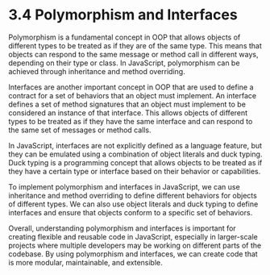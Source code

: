 # 3.4 Polymorphism and Interfaces

Polymorphism is a fundamental concept in OOP that allows objects of different types to be treated as if they are of the same type. This means that objects can respond to the same message or method call in different ways, depending on their type or class. In JavaScript, polymorphism can be achieved through inheritance and method overriding.

Interfaces are another important concept in OOP that are used to define a contract for a set of behaviors that an object must implement. An interface defines a set of method signatures that an object must implement to be considered an instance of that interface. This allows objects of different types to be treated as if they have the same interface and can respond to the same set of messages or method calls.

In JavaScript, interfaces are not explicitly defined as a language feature, but they can be emulated using a combination of object literals and duck typing. Duck typing is a programming concept that allows objects to be treated as if they have a certain type or interface based on their behavior or capabilities.

To implement polymorphism and interfaces in JavaScript, we can use inheritance and method overriding to define different behaviors for objects of different types. We can also use object literals and duck typing to define interfaces and ensure that objects conform to a specific set of behaviors.

Overall, understanding polymorphism and interfaces is important for creating flexible and reusable code in JavaScript, especially in larger-scale projects where multiple developers may be working on different parts of the codebase. By using polymorphism and interfaces, we can create code that is more modular, maintainable, and extensible.